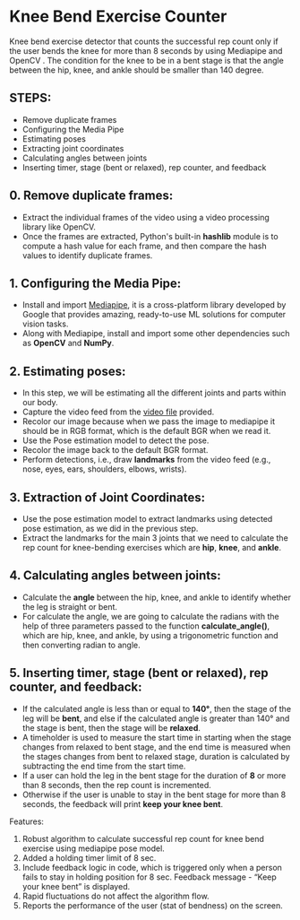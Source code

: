 # Knee Bend Exercise Counter

Knee bend exercise detector that counts the successful rep count only if the user bends the knee for more than 8 seconds by using Mediapipe and OpenCV . The condition for the knee to be in a bent stage is that the angle between the hip, knee, and ankle should be smaller than 140 degree.

## STEPS:
* Remove duplicate frames 
* Configuring the Media Pipe
* Estimating poses
* Extracting joint coordinates
* Calculating angles between joints
* Inserting timer, stage (bent or relaxed), rep counter, and feedback

## 0. Remove duplicate frames:
* Extract the individual frames of the video using a video processing library like OpenCV.
* Once the frames are extracted, Python's built-in **hashlib** module is to compute a hash value for each frame, and then compare the hash values to identify duplicate frames.

## 1. Configuring the Media Pipe:
* Install and import [Mediapipe](https://google.github.io/mediapipe/solutions/pose), it is a cross-platform library developed by Google that provides amazing, ready-to-use ML solutions for computer vision tasks.
* Along with Mediapipe, install and import some other dependencies such as **OpenCV** and **NumPy**.

## 2. Estimating poses:
* In this step, we will be estimating all the different joints and parts within our body.
* Capture the video feed from the [video file](https://github.com/Jeevesh28/Knee-Bend-Counter-Mediapipe/blob/main/KneeBendVideo.mp4) provided.
* Recolor our image because when we pass the image to mediapipe it should be in RGB format, which is the default BGR when we read it.
* Use the Pose estimation model to detect the pose.
* Recolor the image back to the default BGR format.
* Perform detections, i.e., draw **landmarks** from the video feed (e.g., nose, eyes, ears, shoulders, elbows, wrists).

## 3. Extraction of Joint Coordinates:
* Use the pose estimation model to extract landmarks using detected pose estimation, as we did in the previous step.
* Extract the landmarks for the main 3 joints that we need to calculate the rep count for knee-bending exercises which are **hip**, **knee**, and **ankle**.

## 4. Calculating angles between joints:
* Calculate the **angle** between the hip, knee, and ankle to identify whether the leg is straight or bent.
* For calculate the angle, we are going to calculate the radians with the help of three parameters passed to the function **calculate_angle()**, which are hip, knee, and ankle, by using a trigonometric function and then converting radian to angle.

## 5. Inserting timer, stage (bent or relaxed), rep counter, and feedback:
* If the calculated angle is less than or equal to **140&deg;**, then the stage of the leg will be **bent**, and else if the calculated angle is greater than 140&deg; and the stage is bent, then the stage will be **relaxed**.
* A timeholder is used to measure the start time in starting when the stage changes from relaxed to bent stage, and the end time is measured when the stages changes from bent to relaxed stage, duration is calculated by subtracting the end time from the start time. 
* If a user can hold the leg in the bent stage for the duration of **8** or more than 8 seconds, then the rep count is incremented. 
* Otherwise if the user is unable to stay in the bent stage for more than 8 seconds, the feedback will print **keep your knee bent**.

Features:

1.	Robust algorithm to calculate successful rep count for knee bend exercise using mediapipe  pose model.
2.	Added a holding timer limit of 8 sec.
3.	Include feedback logic in code, which is triggered only when a person fails to stay in holding position for 8 sec.
Feedback message - “Keep your knee bent” is displayed.
4.	Rapid fluctuations do not affect the algorithm flow.
5.	Reports the performance of the user (stat of bendness) on the screen.


